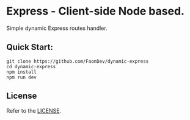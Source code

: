 # Express - Client-side Node based.

Simple dynamic Express routes handler.

## Quick Start:

```sh-session
git clone https://github.com/FaonDev/dynamic-express
cd dynamic-express
npm install
npm run dev
```

## License

Refer to the [LICENSE](LICENSE.md).